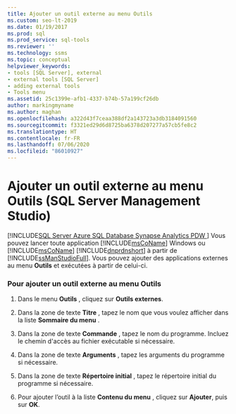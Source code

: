 ```yaml
---
title: Ajouter un outil externe au menu Outils
ms.custom: seo-lt-2019
ms.date: 01/19/2017
ms.prod: sql
ms.prod_service: sql-tools
ms.reviewer: ''
ms.technology: ssms
ms.topic: conceptual
helpviewer_keywords:
- tools [SQL Server], external
- external tools [SQL Server]
- adding external tools
- Tools menu
ms.assetid: 25c1399e-afb1-4337-b74b-57a199cf26db
author: markingmyname
ms.author: maghan
ms.openlocfilehash: a322d43f7ceaa388df2a143723a3db3184091560
ms.sourcegitcommit: f3321ed29d6d8725ba6378d207277a57cb5fe8c2
ms.translationtype: HT
ms.contentlocale: fr-FR
ms.lasthandoff: 07/06/2020
ms.locfileid: "86010927"
---
```

# <a name="add-an-external-tool-to-the-tools-menu-sql-server-management-studio"></a>Ajouter un outil externe au menu Outils (SQL Server Management Studio)
[!INCLUDE[SQL Server Azure SQL Database Synapse Analytics PDW ](../includes/applies-to-version/sql-asdb-asdbmi-asa-pdw.md)]
Vous pouvez lancer toute application [!INCLUDE[msCoName](../includes/msconame_md.md)] Windows ou [!INCLUDE[msCoName](../includes/msconame_md.md)] [!INCLUDE[dnprdnshort](../includes/dnprdnshort_md.md)] à partir de [!INCLUDE[ssManStudioFull](../includes/ssmanstudiofull-md.md)]. Vous pouvez ajouter des applications externes au menu **Outils** et exécutées à partir de celui-ci.  
  
### <a name="to-add-an-external-tool-to-the-tools-menu"></a>Pour ajouter un outil externe au menu Outils  
  
1.  Dans le menu **Outils** , cliquez sur **Outils externes**.  
  
2.  Dans la zone de texte **Titre** , tapez le nom que vous voulez afficher dans la liste **Sommaire du menu** .  
  
3.  Dans la zone de texte **Commande** , tapez le nom du programme. Incluez le chemin d'accès au fichier exécutable si nécessaire.  
  
4.  Dans la zone de texte **Arguments** , tapez les arguments du programme si nécessaire.  
  
5.  Dans la zone de texte **Répertoire initial** , tapez le répertoire initial du programme si nécessaire.  
  
6.  Pour ajouter l’outil à la liste **Contenu du menu** , cliquez sur **Ajouter**, puis sur **OK**.  
  
